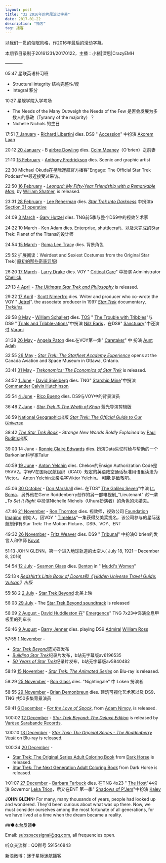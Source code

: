 ```yaml
---
layout: post
title: "32 2016年的片尾滚动字幕"
date: 2017-01-22
description: "播客"
tag: 播客 
---   
```


以我们一贯的催眠风格，作2016年最后的滚动字幕。

本期节目录制于20161231/20170122，主播：小猪|深思|CrazyEMH

————

05:47 星联英语补习班

* Structural integrity 结构完整性/度
* Integral 积分

10:27 星舰学院入学考场

* The Needs of the Many Outweigh the Needs of the Few 是否会发展为多数人的暴政（Tyranny of the majority）？
* Nichelle Nichols 的生日


17:51 [7 January](http://memory-alpha.wikia.com/wiki/7_January) - [Richard Libertini](http://memory-alpha.wikia.com/wiki/Richard_Libertini) dies. DS9 &quot; [Accession](http://memory-alpha.wikia.com/wiki/Accession_%28episode%29)&quot; 中扮演 [Akorem Laan](http://memory-alpha.wikia.com/wiki/Akorem_Laan)

20:12  [20 January](http://memory-alpha.wikia.com/wiki/20_January) - B [airbre Dowling](http://memory-alpha.wikia.com/wiki/Bairbre_Dowling) dies.  [Colm Meaney](http://memory-alpha.wikia.com/wiki/Colm_Meaney)（O&#39;brien）之前妻

21:10  [15 February](http://memory-alpha.wikia.com/wiki/15_February) - [Anthony Fredrickson](http://memory-alpha.wikia.com/wiki/Anthony_Fredrickson) dies. Scenic and graphic artist

22:30 Michael Okuda在星际迷航官方播客&quot;Engage: The Official Star Trek Podcast&quot;中最近接受过采访。

22:50  [16 February](http://memory-alpha.wikia.com/wiki/16_February) - [_Leonard: My Fifty-Year Friendship with a Remarkable Man_](http://memory-alpha.wikia.com/wiki/Leonard:_My_Fifty-Year_Friendship_with_a_Remarkable_Man), by [William Shatner](http://memory-alpha.wikia.com/wiki/William_Shatner), is released.

23:31 [28 February](http://memory-alpha.wikia.com/wiki/28_February) -  [Lee Reherman](http://memory-alpha.wikia.com/wiki/Lee_Reherman) dies. [_Star Trek Into Darkness_](http://memory-alpha.wikia.com/wiki/Star_Trek_Into_Darkness) 中扮演a [Section 31 operative](http://memory-alpha.wikia.com/wiki/USS_Vengeance_personnel#Uniformed_mercenary)


24:09  [3 March](http://memory-alpha.wikia.com/wiki/3_March) - [Gary Hutzel](http://memory-alpha.wikia.com/wiki/Gary_Hutzel) dies. TNG前5季与整个DS9中的视效艺术家

24:22 10 March - Ken Adam dies. Enterprise, shuttlecraft、以及未完成的Star Trek: Planet of the Titans的设计师

24:54  [15 March](http://memory-alpha.wikia.com/wiki/15_March) - [Roma Lee Tracy](http://memory-alpha.wikia.com/wiki/Roma_Lee_Tracy) dies. 背景角色

25:52 扩展阅读：Weirdest and Sexiest Costumes from the Original Star Trek( [原初的那些奇装异服](http://io9.gizmodo.com/5969957/weirdest-and-sexiest-costumes-from-the-original-star-trek/))

26:20  [17 March](http://memory-alpha.wikia.com/wiki/17_March) - [Larry Drake](http://memory-alpha.wikia.com/wiki/Larry_Drake) dies. VOY &quot; [Critical Care](http://memory-alpha.wikia.com/wiki/Critical_Care_%28episode%29)&quot; 中扮演 Administrator [Chellick](http://memory-alpha.wikia.com/wiki/Chellick)


27:13  [4 April](http://memory-alpha.wikia.com/wiki/4_April) - [_The Ultimate Star Trek and Philosophy_](http://memory-alpha.wikia.com/wiki/The_Ultimate_Star_Trek_and_Philosophy) is released.

29:22  [17 April](http://memory-alpha.wikia.com/wiki/17_April) - [Scott Nimerfro](http://memory-alpha.wikia.com/wiki/Scott_Nimerfro) dies. Writer and producer who co-wrote the VOY &quot; [Jetrel](http://memory-alpha.wikia.com/wiki/Jetrel_%28episode%29)&quot;. the associate producer in 1997 [_Star Trek_](http://memory-alpha.wikia.com/wiki/Star_Trek) documentary, [_Trekkies_](http://memory-alpha.wikia.com/wiki/Trekkies).

29:58  [8 May](http://memory-alpha.wikia.com/wiki/8_May) - [William Schallert](http://memory-alpha.wikia.com/wiki/William_Schallert) dies. [ ](http://memory-alpha.wikia.com/wiki/Star_Trek:_The_Original_Series) [TOS](http://memory-alpha.wikia.com/wiki/Star_Trek:_The_Original_Series) &quot; [The Trouble with Tribbles](http://memory-alpha.wikia.com/wiki/The_Trouble_with_Tribbles_%28episode%29)&quot;与DS9 &quot; [Trials and Tribble-ations](http://memory-alpha.wikia.com/wiki/Trials_and_Tribble-ations_%28episode%29)&quot;中扮演 [Nilz Baris](http://memory-alpha.wikia.com/wiki/Nilz_Baris)，在DS9&quot; [Sanctuary](http://memory-alpha.wikia.com/wiki/Sanctuary_%28episode%29)&quot;中还演过 [Varani](http://memory-alpha.wikia.com/wiki/Varani)

31:38  [26 May](http://memory-alpha.wikia.com/wiki/26_May) - [Angela Paton](http://memory-alpha.wikia.com/wiki/Angela_Paton) dies.在VOY第一集&quot; [Caretaker](http://memory-alpha.wikia.com/wiki/Caretaker_%28episode%29)&quot; 中 扮演  [Aunt Adah](http://memory-alpha.wikia.com/wiki/Aunt_Adah)

32:55  [26 May](http://memory-alpha.wikia.com/wiki/26_May) [-](http://memory-alpha.wikia.com/wiki/Star_Trek:_The_Starfleet_Academy_Experience) [_Star Trek: The Starfleet Academy Experience_](http://memory-alpha.wikia.com/wiki/Star_Trek:_The_Starfleet_Academy_Experience) opens at the Canada Aviation and Space Museum in Ottawa, Ontario.

33:41  [31 May](http://memory-alpha.wikia.com/wiki/31_May) - [_Trekonomics: The Economics of Star Trek_](http://memory-alpha.wikia.com/wiki/Trekonomics:_The_Economics_of_Star_Trek) is released.

34:52  [1 June](http://memory-alpha.wikia.com/wiki/1_June) - [David Spielberg](http://memory-alpha.wikia.com/wiki/David_Spielberg) dies.  TNG&quot; [Starship Mine](http://memory-alpha.wikia.com/wiki/Starship_Mine_%28episode%29)&quot;中扮演 [Commander](http://memory-alpha.wikia.com/wiki/Commander) [Calvin Hutchinson](http://memory-alpha.wikia.com/wiki/Calvin_Hutchinson)

35:54  [4 June](http://memory-alpha.wikia.com/wiki/4_June) - [Rico Bueno](http://memory-alpha.wikia.com/wiki/Rico_Bueno) dies. DS9与VOY中的背景演员

36:48  [7 June](http://memory-alpha.wikia.com/wiki/7_June) - [_Star Trek II: The Wrath of Khan_](http://memory-alpha.wikia.com/wiki/Star_Trek_II:_The_Wrath_of_Khan_%28Director%27s_Cut%29) 蓝光导演剪辑版

36:59  [National Geographic](http://memory-alpha.wikia.com/wiki/National_Geographic?redlink=1&amp;veaction=edit&amp;flow=create-page-article-redlink)出版 [_Star Trek: The Official Guide to Our Universe_](http://memory-alpha.wikia.com/wiki/Star_Trek:_The_Official_Guide_to_Our_Universe)

38:42  [_The Star Trek Book_](http://memory-alpha.wikia.com/wiki/The_Star_Trek_Book) _- Strange New Worlds Boldly Explained_ by [Paul Ruditis](http://memory-alpha.wikia.com/wiki/Paul_Ruditis)出版

39:03 14 June -  [Ronnie Claire Edwards](http://memory-alpha.wikia.com/wiki/Ronnie_Claire_Edwards) dies. 扮演Data失忆时给与帮助的一个Barkonian科学家Talur

40:59  [19 June](http://memory-alpha.wikia.com/wiki/19_June) - [Anton Yelchin](http://memory-alpha.wikia.com/wiki/Anton_Yelchin) dies. Chekov的Ensign Authorization Code是95VV2。字母V在国际民航组织（ICAO）规定的英语陆空通话标准用语里读法为Victor。 [Anton Yelchin](http://memory-alpha.wikia.com/wiki/Anton_Yelchin)父亲名字Viktor Yelchin。 **可能** 是致敬吧。

45:06  [30 October](http://memory-alpha.wikia.com/wiki/30_October) - [Don Marshall](http://memory-alpha.wikia.com/wiki/Don_Marshall) dies. 在TOS&quot; [The Galileo Seven](http://memory-alpha.wikia.com/wiki/The_Galileo_Seven_%28episode%29)&quot;中演 [Lt. Boma](http://memory-alpha.wikia.com/wiki/Boma)，另外他在Gene Roddenberry创作的另一部电视剧_&quot;Lieutenant&quot; _的一集_To Set It Right_ 中扮演Nichelle Nichols（Uhura扮演者）的角色的未婚夫。

47:46  [21 November](http://memory-alpha.wikia.com/wiki/21_November) - [Ron Thornton](http://memory-alpha.wikia.com/wiki/Ron_Thornton) dies.  视效师，视效公司  [Foundation Imaging](http://memory-alpha.wikia.com/wiki/Foundation_Imaging) 创始人，因VOY &quot; [Timeless](http://memory-alpha.wikia.com/wiki/Timeless_%28episode%29)&quot;一集获得艾美奖提名，该公司参与的星际迷航制作有Star Trek: The Motion Picture、DS9、VOY、ENT

49:32  [26 November](http://memory-alpha.wikia.com/wiki/26_November) - [Fritz Weaver](http://memory-alpha.wikia.com/wiki/Fritz_Weaver) dies. DS9 &quot; [Tribunal](http://memory-alpha.wikia.com/wiki/Tribunal_%28episode%29)&quot; 中扮演O&#39;brien的发言人和律师 [Kovat](http://memory-alpha.wikia.com/wiki/Kovat)

51:13 JOHN GLENN，第一个进入地球轨道的太空人( July 18, 1921 – December 8, 2016)

54:54 [12 July](http://memory-alpha.wikia.com/wiki/12_July) - [Seamon Glass](http://memory-alpha.wikia.com/wiki/Seamon_Glass) dies. [Benton](http://memory-alpha.wikia.com/wiki/Benton) in &quot; [Mudd&#39;s Women](http://memory-alpha.wikia.com/wiki/Mudd%27s_Women_%28episode%29)&quot;


55:13 《 [_Redshirt&#39;s Little Book of Doom》和《_](http://memory-alpha.wikia.com/wiki/Redshirt%27s_Little_Book_of_Doom) [_Hidden Universe Travel Guide: Vulcan_](http://memory-alpha.wikia.com/wiki/Hidden_Universe_Travel_Guide:_Vulcan)_》出版_


55:58 2 [2 July](http://memory-alpha.wikia.com/wiki/22_July) - [Star Trek Beyond](http://memory-alpha.wikia.com/wiki/Star_Trek_Beyond) 北美上映


56:03 [29 July](http://memory-alpha.wikia.com/wiki/29_July) - The [Star Trek Beyond soundtrack](http://memory-alpha.wikia.com/wiki/Star_Trek_Beyond_%28soundtrack%29) is released

56:09 [2 August -](http://memory-alpha.wikia.com/wiki/2_August) [David Huddleston 在](http://memory-alpha.wikia.com/wiki/David_Huddleston)&quot; [Emergence](http://memory-alpha.wikia.com/wiki/Emergence_%28episode%29)&quot; TNG 7x23中饰演全息甲板里的列车长


56:46 [9 August](http://memory-alpha.wikia.com/wiki/Barry_Jenner) - [Barry Jenner](http://memory-alpha.wikia.com/wiki/Barry_Jenner) dies.  playing DS9  [Admiral](http://memory-alpha.wikia.com/wiki/Admiral) [William Ross](http://memory-alpha.wikia.com/wiki/William_Ross)

57:55 [1 November](http://memory-alpha.wikia.com/wiki/1_November) -

* [_Star Trek Beyond_](http://memory-alpha.wikia.com/wiki/Star_Trek_Beyond_%28Blu-ray%29)蓝光碟发布
* [_Building Star Trek_](http://memory-alpha.wikia.com/wiki/Building_Star_Trek)纪录片发布，b站无字幕版av6196535
* [_50 Years of Star Trek_](http://memory-alpha.wikia.com/wiki/50_Years_of_Star_Trek)纪录片发布，b站无字幕版av5840482


58:19 [15 November](http://memory-alpha.wikia.com/wiki/15_November) - [_Star Trek: The Animated Series_](http://memory-alpha.wikia.com/wiki/Star_Trek:_The_Animated_Series_%28Blu-ray%29) on Blu-ray is released.

58:29 [25 November](http://memory-alpha.wikia.com/wiki/25_November) - [Ron Glass](http://memory-alpha.wikia.com/wiki/Ron_Glass) dies. &quot;Nightingale&quot; 中 Loken 扮演者

58:55 [29 November](http://memory-alpha.wikia.com/wiki/29_November) - [Brian Demonbreun](http://memory-alpha.wikia.com/wiki/Brian_Demonbreun) dies. 建筑可视化艺术家以及 DS9、TNG 共50多集背景演员

59:41 [6 December](http://memory-alpha.wikia.com/wiki/6_December) - [_For the Love of Spock_](http://memory-alpha.wikia.com/wiki/For_the_Love_of_Spock), from [Adam Nimoy](http://memory-alpha.wikia.com/wiki/Adam_Nimoy), is released.

1:00:02 [12 December](http://memory-alpha.wikia.com/wiki/12_December) - [_Star Trek Beyond: The Deluxe Edition_](http://memory-alpha.wikia.com/wiki/Star_Trek_Beyond:_The_Deluxe_Edition) is released by [Varèse Sarabande Records](http://memory-alpha.wikia.com/wiki/Var%C3%A8se_Sarabande_Records).

1:00:10 [13 December](http://memory-alpha.wikia.com/wiki/13_December) - [_Star Trek: The Original Series - The Roddenberry Vault_](http://memory-alpha.wikia.com/wiki/Star_Trek:_The_Original_Series_-_The_Roddenberry_Vault) on Blu-ray is released.

1:00:34 [20 December](http://memory-alpha.wikia.com/wiki/20_December) -

* [Star Trek: The Original Series Adult Coloring Book](http://memory-alpha.wikia.com/wiki/Star_Trek:_The_Original_Series_Adult_Coloring_Book) from [Dark Horse](http://memory-alpha.wikia.com/wiki/Dark_Horse) is released.
* [Star Trek: The Next Generation Adult Coloring Book](http://memory-alpha.wikia.com/wiki/Star_Trek:_The_Next_Generation_Adult_Coloring_Book) from Dark Horse is released.

1:01:07 [27 December](http://memory-alpha.wikia.com/wiki/27_December) - [Barbara Tarbuck](http://memory-alpha.wikia.com/wiki/Barbara_Tarbuck) dies. 在TNG 4x23 &quot; [The Host](http://memory-alpha.wikia.com/wiki/The_Host_%28episode%29)&quot;中扮演 Governor [Leka Trion](http://memory-alpha.wikia.com/wiki/Leka_Trion)，后又在ENT 第一季&quot; [Shadows of P&#39;Jem](http://memory-alpha.wikia.com/wiki/Shadows_of_P%27Jem_%28episode%29)&quot;中扮演 [Kalev](http://memory-alpha.wikia.com/wiki/Kalev)

**JOHN GLENN:**  For many, many thousands of years, people had looked up and wondered. They&#39;d been curious about what was up there. Now, we must consider ourselves among the most fortunate of all generations, for we have lived at a time when the dream became a reality.

##●本台反馈●

Email: [subspacesignal@qq.com](mailto:subspacesignal@qq.com), all frequencies open.

听众交流群：QQ群号 591546843

新浪微博：迷于星际迷航播客